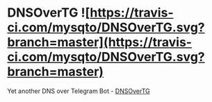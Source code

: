 # DNSOverTG ![https://travis-ci.com/mysqto/DNSOverTG.svg?branch=master](https://travis-ci.com/mysqto/DNSOverTG.svg?branch=master)

Yet another DNS over Telegram Bot - [DNSOverTG](https://t.me/DNSoverTGBoT)